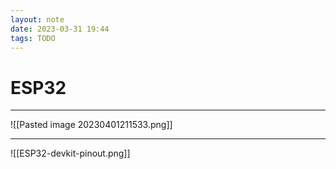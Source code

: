 ```yaml
---
layout: note
date: 2023-03-31 19:44
tags: TODO
---
```


# ESP32

---

![[Pasted image 20230401211533.png]]

---

![[ESP32-devkit-pinout.png]]
